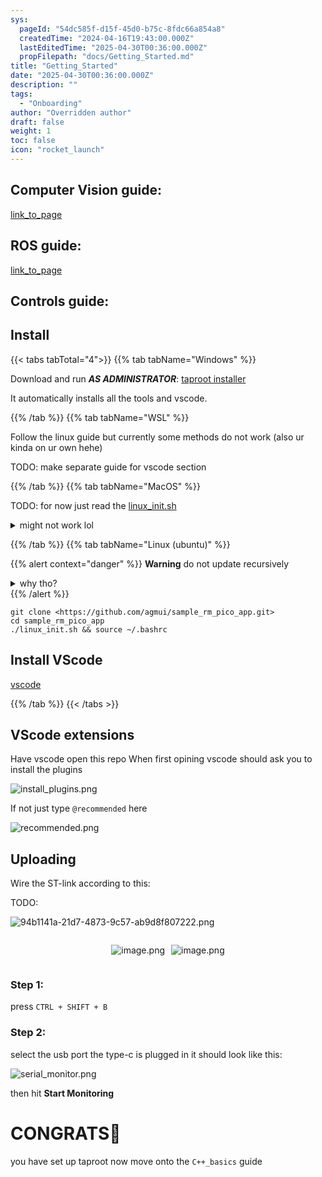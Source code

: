 ```yaml
---
sys:
  pageId: "54dc585f-d15f-45d0-b75c-8fdc66a854a8"
  createdTime: "2024-04-16T19:43:00.000Z"
  lastEditedTime: "2025-04-30T00:36:00.000Z"
  propFilepath: "docs/Getting_Started.md"
title: "Getting_Started"
date: "2025-04-30T00:36:00.000Z"
description: ""
tags:
  - "Onboarding"
author: "Overridden author"
draft: false
weight: 1
toc: false
icon: "rocket_launch"
---
```


## Computer Vision guide:

[link_to_page](86d45bc0-388b-4d26-8848-44f255f73d0e)

## ROS guide:

[link_to_page](3c76c1de-ec8f-46d6-8b0a-294005edc2d5)

## Controls guide:

## Install

{{< tabs tabTotal="4">}}
{{% tab tabName="Windows" %}}

Download and run _**AS ADMINISTRATOR**_: [taproot installer](https://github.com/Thornbots/TeachingFreshies/releases/tag/1.0)

It automatically installs all the tools and vscode.

{{% /tab %}}
{{% tab tabName="WSL" %}}

Follow the linux guide but currently some methods do not work (also ur kinda on ur own hehe)

TODO: make separate guide for vscode section

{{% /tab %}}
{{% tab tabName="MacOS" %}}

TODO: for now just read the [linux_init.sh](https://github.com/agmui/sample_rm_pico_app/blob/main/linux_init.sh)

<details>
<summary>might not work lol</summary>

`brew install libusb pkg-config`

Next install: [vscode](https://code.visualstudio.com/Download)

</details>

{{% /tab %}}
{{% tab tabName="Linux (ubuntu)" %}}

{{% alert context="danger" %}}
**Warning** do not update recursively
<details>
<summary>why tho?</summary>
There are some submodules that may go on for a while (like tinyusb) and I highly
recommend you don't need to get them.
If you want to see what submodules I update just look in `linux_init.sh`
</details>
{{% /alert %}}

```shell
git clone <https://github.com/agmui/sample_rm_pico_app.git>
cd sample_rm_pico_app
./linux_init.sh && source ~/.bashrc
```

## Install VScode

[vscode](https://code.visualstudio.com/Download)

{{% /tab %}}
{{< /tabs >}}

## VScode extensions

Have vscode open this repo
When first opining vscode should ask you to install the plugins

![install_plugins.png](https://prod-files-secure.s3.us-west-2.amazonaws.com/d518164a-d88e-44d1-a4ee-3adb3bd8bce0/89bd30f0-1825-4e77-867b-0a41ce370880/install_plugins.png?X-Amz-Algorithm=AWS4-HMAC-SHA256&X-Amz-Content-Sha256=UNSIGNED-PAYLOAD&X-Amz-Credential=ASIAZI2LB466Z3JH3PE7%2F20250716%2Fus-west-2%2Fs3%2Faws4_request&X-Amz-Date=20250716T161118Z&X-Amz-Expires=3600&X-Amz-Security-Token=IQoJb3JpZ2luX2VjEEgaCXVzLXdlc3QtMiJHMEUCIQDbYQJCIifPA8nLVYpr3Dqo83vF6sJNav6VNH3KTpJLsgIgCFObvBm9pB4vo6NLHeNsGL4HY9icvAhwW9GiVA%2FLgZQq%2FwMIYRAAGgw2Mzc0MjMxODM4MDUiDMtux1%2B72BLj%2FPLqZyrcA4214dfMmHfgR3k2GJfdpFarCRaFOT6%2BLIQN1FqZ17VSmuf3WcCxDzh%2FEHwMWnAfzptqJfXGbY4HDBhzsmRzmc8Mzq4YFpuFlQXMf4IYf1wDYkwCdgdxGjnkGl7cHVKA1mIO2ETt7gBJC%2BNtau7v853ysqrhCI7mYRBsANCKm8p8HDeMhBk3sZ22Sf483H0lA1tvmGM5aw8JPRPzHP4sEzblTbMxyGvGMZ0GsUQ7H4d3oY98U7W6o3FaL3D2n0gZefgadteDi5hoqxxSn0vhxDFYEgSVq9vobiGDs13xkbDhHt27bTQ3FKmsvsZXamij%2BnyouHryXwT1RmbVBAuUwloQZAY0z8FZo0DixTMdbLEkfJ4Iy8t2LUt0TS2VRGxxN7RGVT%2BZrLWpvNMw3JxC9pvx1m5Xu4l32sCvGSwraoRDu4rgUSN7u3hxJwcCw%2Fsz5jEhpgUkCIKUZTB1DU4ArKGRkXO9z5qMOZJA5z4WrFdqO7%2BnoJrLF3AWE%2FolGStAhLPL%2BwJ5I3LW%2BVcfDIG%2BYN3REi0XiBSfl3D3SQ7PiYA%2BhzcNB98WjOFrkq8ehNLGSyFtJBJkOL2SNBtKaD9uFtrJCD%2BzCjpnyaGfVWdEOKQngzGwM2mbC2WlckbhMPCJ38MGOqUBWTrdZpo4Vc84zri0nIcaWBH6wsMiWQo12Wl1DLv8shWWxiF6MwvF8dH6N3zGHdggGOV%2BNyVJIVSl3WluU6JqrjyOs45Zmipt9l3AiDglUzCdEgec9nLnDhRjujcO%2FenfQU2jHA3AU3eJnd4RL4Suwlu3z4Lm3ywt58aRqC%2BFgujmYjbGGbhydIPX6gVMA1O8TqnMmJ7U3Kb%2FDCaZBWj%2F%2B2PERPVs&X-Amz-Signature=638ea487b63045cd0408b8bb16edf9300db4d3a0c222283a08b3ffb98d82572a&X-Amz-SignedHeaders=host&x-amz-checksum-mode=ENABLED&x-id=GetObject)

If not just type `@recommended` here  

![recommended.png](https://prod-files-secure.s3.us-west-2.amazonaws.com/d518164a-d88e-44d1-a4ee-3adb3bd8bce0/61e661e9-5d85-4dfc-be0d-8d2097a5e793/recommended.png?X-Amz-Algorithm=AWS4-HMAC-SHA256&X-Amz-Content-Sha256=UNSIGNED-PAYLOAD&X-Amz-Credential=ASIAZI2LB466Z3JH3PE7%2F20250716%2Fus-west-2%2Fs3%2Faws4_request&X-Amz-Date=20250716T161118Z&X-Amz-Expires=3600&X-Amz-Security-Token=IQoJb3JpZ2luX2VjEEgaCXVzLXdlc3QtMiJHMEUCIQDbYQJCIifPA8nLVYpr3Dqo83vF6sJNav6VNH3KTpJLsgIgCFObvBm9pB4vo6NLHeNsGL4HY9icvAhwW9GiVA%2FLgZQq%2FwMIYRAAGgw2Mzc0MjMxODM4MDUiDMtux1%2B72BLj%2FPLqZyrcA4214dfMmHfgR3k2GJfdpFarCRaFOT6%2BLIQN1FqZ17VSmuf3WcCxDzh%2FEHwMWnAfzptqJfXGbY4HDBhzsmRzmc8Mzq4YFpuFlQXMf4IYf1wDYkwCdgdxGjnkGl7cHVKA1mIO2ETt7gBJC%2BNtau7v853ysqrhCI7mYRBsANCKm8p8HDeMhBk3sZ22Sf483H0lA1tvmGM5aw8JPRPzHP4sEzblTbMxyGvGMZ0GsUQ7H4d3oY98U7W6o3FaL3D2n0gZefgadteDi5hoqxxSn0vhxDFYEgSVq9vobiGDs13xkbDhHt27bTQ3FKmsvsZXamij%2BnyouHryXwT1RmbVBAuUwloQZAY0z8FZo0DixTMdbLEkfJ4Iy8t2LUt0TS2VRGxxN7RGVT%2BZrLWpvNMw3JxC9pvx1m5Xu4l32sCvGSwraoRDu4rgUSN7u3hxJwcCw%2Fsz5jEhpgUkCIKUZTB1DU4ArKGRkXO9z5qMOZJA5z4WrFdqO7%2BnoJrLF3AWE%2FolGStAhLPL%2BwJ5I3LW%2BVcfDIG%2BYN3REi0XiBSfl3D3SQ7PiYA%2BhzcNB98WjOFrkq8ehNLGSyFtJBJkOL2SNBtKaD9uFtrJCD%2BzCjpnyaGfVWdEOKQngzGwM2mbC2WlckbhMPCJ38MGOqUBWTrdZpo4Vc84zri0nIcaWBH6wsMiWQo12Wl1DLv8shWWxiF6MwvF8dH6N3zGHdggGOV%2BNyVJIVSl3WluU6JqrjyOs45Zmipt9l3AiDglUzCdEgec9nLnDhRjujcO%2FenfQU2jHA3AU3eJnd4RL4Suwlu3z4Lm3ywt58aRqC%2BFgujmYjbGGbhydIPX6gVMA1O8TqnMmJ7U3Kb%2FDCaZBWj%2F%2B2PERPVs&X-Amz-Signature=90103dc4677e9f90f7b0f90021c327128717a43ca368ad06716a4b617c9d41b3&X-Amz-SignedHeaders=host&x-amz-checksum-mode=ENABLED&x-id=GetObject)

## Uploading

Wire the ST-link according to this:

TODO:

![94b1141a-21d7-4873-9c57-ab9d8f807222.png](https://prod-files-secure.s3.us-west-2.amazonaws.com/d518164a-d88e-44d1-a4ee-3adb3bd8bce0/e5fad17d-ab82-4300-9f4c-505ab4b1202c/94b1141a-21d7-4873-9c57-ab9d8f807222.png?X-Amz-Algorithm=AWS4-HMAC-SHA256&X-Amz-Content-Sha256=UNSIGNED-PAYLOAD&X-Amz-Credential=ASIAZI2LB466Z3JH3PE7%2F20250716%2Fus-west-2%2Fs3%2Faws4_request&X-Amz-Date=20250716T161118Z&X-Amz-Expires=3600&X-Amz-Security-Token=IQoJb3JpZ2luX2VjEEgaCXVzLXdlc3QtMiJHMEUCIQDbYQJCIifPA8nLVYpr3Dqo83vF6sJNav6VNH3KTpJLsgIgCFObvBm9pB4vo6NLHeNsGL4HY9icvAhwW9GiVA%2FLgZQq%2FwMIYRAAGgw2Mzc0MjMxODM4MDUiDMtux1%2B72BLj%2FPLqZyrcA4214dfMmHfgR3k2GJfdpFarCRaFOT6%2BLIQN1FqZ17VSmuf3WcCxDzh%2FEHwMWnAfzptqJfXGbY4HDBhzsmRzmc8Mzq4YFpuFlQXMf4IYf1wDYkwCdgdxGjnkGl7cHVKA1mIO2ETt7gBJC%2BNtau7v853ysqrhCI7mYRBsANCKm8p8HDeMhBk3sZ22Sf483H0lA1tvmGM5aw8JPRPzHP4sEzblTbMxyGvGMZ0GsUQ7H4d3oY98U7W6o3FaL3D2n0gZefgadteDi5hoqxxSn0vhxDFYEgSVq9vobiGDs13xkbDhHt27bTQ3FKmsvsZXamij%2BnyouHryXwT1RmbVBAuUwloQZAY0z8FZo0DixTMdbLEkfJ4Iy8t2LUt0TS2VRGxxN7RGVT%2BZrLWpvNMw3JxC9pvx1m5Xu4l32sCvGSwraoRDu4rgUSN7u3hxJwcCw%2Fsz5jEhpgUkCIKUZTB1DU4ArKGRkXO9z5qMOZJA5z4WrFdqO7%2BnoJrLF3AWE%2FolGStAhLPL%2BwJ5I3LW%2BVcfDIG%2BYN3REi0XiBSfl3D3SQ7PiYA%2BhzcNB98WjOFrkq8ehNLGSyFtJBJkOL2SNBtKaD9uFtrJCD%2BzCjpnyaGfVWdEOKQngzGwM2mbC2WlckbhMPCJ38MGOqUBWTrdZpo4Vc84zri0nIcaWBH6wsMiWQo12Wl1DLv8shWWxiF6MwvF8dH6N3zGHdggGOV%2BNyVJIVSl3WluU6JqrjyOs45Zmipt9l3AiDglUzCdEgec9nLnDhRjujcO%2FenfQU2jHA3AU3eJnd4RL4Suwlu3z4Lm3ywt58aRqC%2BFgujmYjbGGbhydIPX6gVMA1O8TqnMmJ7U3Kb%2FDCaZBWj%2F%2B2PERPVs&X-Amz-Signature=c2089be70f7290d1f3d1af74d7d6bf16c135155aebd87f99098dbbf79168dff2&X-Amz-SignedHeaders=host&x-amz-checksum-mode=ENABLED&x-id=GetObject)

<div style="display: flex;flex-direction: row; column-gap:10px; max-width: 630px;justify-content: center;">
<div>

![image.png](https://prod-files-secure.s3.us-west-2.amazonaws.com/d518164a-d88e-44d1-a4ee-3adb3bd8bce0/210ecb78-1116-4d7b-b9b7-2292f66fa2c2/image.png?X-Amz-Algorithm=AWS4-HMAC-SHA256&X-Amz-Content-Sha256=UNSIGNED-PAYLOAD&X-Amz-Credential=ASIAZI2LB4662XEB5DUU%2F20250716%2Fus-west-2%2Fs3%2Faws4_request&X-Amz-Date=20250716T161130Z&X-Amz-Expires=3600&X-Amz-Security-Token=IQoJb3JpZ2luX2VjEEMaCXVzLXdlc3QtMiJHMEUCIQDe4tapFcDdHscs%2FUKz9c0G%2BVwX5SfO8MS%2Bsl09pshyQgIgLExfBrG6tGAgHjVajPLIjpIgRJt9AJVIey1%2FgFUtCbYq%2FwMIXBAAGgw2Mzc0MjMxODM4MDUiDMFzz21wiiOAr%2BocaircA5CEGgDu6DRg8cTOG3UThz1HFc9xPRxD%2Fq1Qx49%2BH4NVmoj9mUd9tmVLKGdMEOVN7xgFryUcH0GWQhEm3elNOsPLBmqpsY6PmUGpK%2BrTcSVtcHLjrAak6w4vRX6oYvPdR%2Fqo5CDDSYECnwLbsQjVk0Ci8Cw7s6L9P0Ls7vX6%2FkUfnc27jGhUVm8hendu%2FXmoIFM4RDvOMosA4D19%2Fj%2F5iBeyMnwJaQJiRFiB%2FFjKxcvfwuXhbKZefRXseA1C5Ija8USI%2Bmu3f1bczbvPzFoGGc0Ij2pakZXnp%2FoJPhs2pddCjwBXsHwvqR%2F4HcTl5p0WqEPJRRLtChTDeoCUbaNXUiSF5J5jRvgDpCykLKQ4FGdQHhZwvVnHvq31K3tmOLAyxbjQgtgRZX19iMAg%2FcAzC8bbYWT1fGlhn9P6YA1rjc0lv8SRHjaVN9fsWJ2ezNUCsH4KRT%2BvSdqrHBddpAiIDmZyM68w%2FIW0dieVTQFj2iG0WD5qYPE0Ti1F8T9Q9aoBOjWemhXsOHA8MPy%2Fh6M76xTkyh1M1bOgXNUY6zHBG09rBbTcPLulf3vpHfywq8ML5CT33tiA3PrfM9Toq%2FsA1i3P3v4aLWseHh%2BJOfeIwGFikcJcQu3LxGp3hxs%2FMIiT3sMGOqUBgoLKIH2E7KPrwbDn%2BxryaVtJKqfPuZsPxOXgcXBw%2FvQdSbyJ%2F50CTNOV4DdPhD1urm5A%2Fe1xykCAbpXR02tEWAINEdMuhQolbA4rQOg4k%2BzMXZHBxVvLd51jSnISI3BvK7T7xwHYu2L%2FfuVIK%2FpHR125m3rNKPhKCIUMTQGTHa1aIvB4WELS5q0v0gLV0Vxv0gjTHORNYiPGCuBmzAie3Zdi2aV0&X-Amz-Signature=3af4e398726722bbe0472a7e49ffcfbf6ddb0c854bdb9610515e3f545485141f&X-Amz-SignedHeaders=host&x-amz-checksum-mode=ENABLED&x-id=GetObject)

</div>
<div>

![image.png](https://prod-files-secure.s3.us-west-2.amazonaws.com/d518164a-d88e-44d1-a4ee-3adb3bd8bce0/33a0fd0f-8ca6-4a86-8e09-26e95ded1fff/image.png?X-Amz-Algorithm=AWS4-HMAC-SHA256&X-Amz-Content-Sha256=UNSIGNED-PAYLOAD&X-Amz-Credential=ASIAZI2LB466X2QRHK3X%2F20250716%2Fus-west-2%2Fs3%2Faws4_request&X-Amz-Date=20250716T161131Z&X-Amz-Expires=3600&X-Amz-Security-Token=IQoJb3JpZ2luX2VjEEMaCXVzLXdlc3QtMiJHMEUCIQDCgvjq3wtWGrEG%2BIvo1EDRyYpMuGhCsecplfcVOAeAHgIgUUdbHV%2FVc7qqWoyksEqj9%2Bw%2F%2F7cLaUCuurx8Xls%2FMlQq%2FwMIXBAAGgw2Mzc0MjMxODM4MDUiDGO%2FnwegeXA4qqqGRyrcA2qjnbSlM5Gin48qDV0klleAEnXBaKcJr%2BFaEepz60cq5uFD%2F48r%2Bo57wqa4X8wrqbI3TjUy7bJ7duDgsOlynysmXpeD4tb5nwYQnt66rsCbXK3z44Tg3sQ0b%2Bw60589n0C9rhNw3tJrwO88BQNvd8N94pSlBbrPPWkGvrBypliXbexG3BaDFMpyVyUD3nelkEwwGBJohmEGN2Af5GGHG%2BUDSriDN08kmUqaAmzIp82Op2%2BfZ%2FmaENgsMECzp%2FzFmDehZ%2FoFiYuRKaYQAozdMvo3ZvZG1zimnv7xNOCWyc1tw9snGfNcrvVvuagGPnGWPApMmC9eH%2Bsfdk6xVEslLtwyZm00j8SrvVU0qiIMgIjg2yK3E9DYHMVYHIa7F5MQT7RKU8AMYHNgJ%2B5XHmf87iTQLgmx3jNG3KYuLgrVegB6yirwlmTlj82Eoav3FKKnFM44ycW5msHdlKnu9AgWUl1KF5JWXEUS4WH6YbOi5rWCES23GTo%2B%2FO21gmf9XB%2FiN2d77ie8jIkdBhz4w%2FI3zU4I8dfQCiCOIyP57Ze%2BPvR1wq%2BpBFywX1Z8WUwnjvSH2L4UfeUV6sBwT%2BXjuOupAzQ3AMwV8fsMk44uni4f0s11BOGIm9C0oYToKGDIMKeT3sMGOqUBTgeQ1iBRV7Mhp21fV7map6mJL6BtyLdYzQPJ3kLNHzk8yJmYR3eIxmOeImhHEivrU36uH%2BMxs51PmtgN3eYfluDFaM8A6Vdfb868s4C%2B21y6Qts12CjpxTaBIcoZ6%2FTbtA%2BJlYUWAhqdiHkZ8l6%2FBoJOrOdMYcczEoiJ%2B90rjaBIRKVjCeBHYGvfyfESO313kwxC%2B7IpFM4vb21kzIQ6PF3pyDJw&X-Amz-Signature=fa80a185359b95d5357e21bed6a485d3a4f78b16027c335ce86f43bcbc4709dc&X-Amz-SignedHeaders=host&x-amz-checksum-mode=ENABLED&x-id=GetObject)

</div>
</div>

### Step 1:

press `CTRL + SHIFT + B`

### Step 2:

select the usb port the type-c is plugged in it should look like this:

![serial_monitor.png](https://prod-files-secure.s3.us-west-2.amazonaws.com/d518164a-d88e-44d1-a4ee-3adb3bd8bce0/f03f4774-05d4-4393-b6a0-d5efb6d315ab/serial_monitor.png?X-Amz-Algorithm=AWS4-HMAC-SHA256&X-Amz-Content-Sha256=UNSIGNED-PAYLOAD&X-Amz-Credential=ASIAZI2LB466Z3JH3PE7%2F20250716%2Fus-west-2%2Fs3%2Faws4_request&X-Amz-Date=20250716T161118Z&X-Amz-Expires=3600&X-Amz-Security-Token=IQoJb3JpZ2luX2VjEEgaCXVzLXdlc3QtMiJHMEUCIQDbYQJCIifPA8nLVYpr3Dqo83vF6sJNav6VNH3KTpJLsgIgCFObvBm9pB4vo6NLHeNsGL4HY9icvAhwW9GiVA%2FLgZQq%2FwMIYRAAGgw2Mzc0MjMxODM4MDUiDMtux1%2B72BLj%2FPLqZyrcA4214dfMmHfgR3k2GJfdpFarCRaFOT6%2BLIQN1FqZ17VSmuf3WcCxDzh%2FEHwMWnAfzptqJfXGbY4HDBhzsmRzmc8Mzq4YFpuFlQXMf4IYf1wDYkwCdgdxGjnkGl7cHVKA1mIO2ETt7gBJC%2BNtau7v853ysqrhCI7mYRBsANCKm8p8HDeMhBk3sZ22Sf483H0lA1tvmGM5aw8JPRPzHP4sEzblTbMxyGvGMZ0GsUQ7H4d3oY98U7W6o3FaL3D2n0gZefgadteDi5hoqxxSn0vhxDFYEgSVq9vobiGDs13xkbDhHt27bTQ3FKmsvsZXamij%2BnyouHryXwT1RmbVBAuUwloQZAY0z8FZo0DixTMdbLEkfJ4Iy8t2LUt0TS2VRGxxN7RGVT%2BZrLWpvNMw3JxC9pvx1m5Xu4l32sCvGSwraoRDu4rgUSN7u3hxJwcCw%2Fsz5jEhpgUkCIKUZTB1DU4ArKGRkXO9z5qMOZJA5z4WrFdqO7%2BnoJrLF3AWE%2FolGStAhLPL%2BwJ5I3LW%2BVcfDIG%2BYN3REi0XiBSfl3D3SQ7PiYA%2BhzcNB98WjOFrkq8ehNLGSyFtJBJkOL2SNBtKaD9uFtrJCD%2BzCjpnyaGfVWdEOKQngzGwM2mbC2WlckbhMPCJ38MGOqUBWTrdZpo4Vc84zri0nIcaWBH6wsMiWQo12Wl1DLv8shWWxiF6MwvF8dH6N3zGHdggGOV%2BNyVJIVSl3WluU6JqrjyOs45Zmipt9l3AiDglUzCdEgec9nLnDhRjujcO%2FenfQU2jHA3AU3eJnd4RL4Suwlu3z4Lm3ywt58aRqC%2BFgujmYjbGGbhydIPX6gVMA1O8TqnMmJ7U3Kb%2FDCaZBWj%2F%2B2PERPVs&X-Amz-Signature=a382d4a149c0cb6104d59ee97bfa8b3f5b69ba281a29ffc6a41e0eda474e64e1&X-Amz-SignedHeaders=host&x-amz-checksum-mode=ENABLED&x-id=GetObject)

then hit **Start Monitoring**

# CONGRATS🎉

you have set up taproot now move onto the `C++_basics` guide
